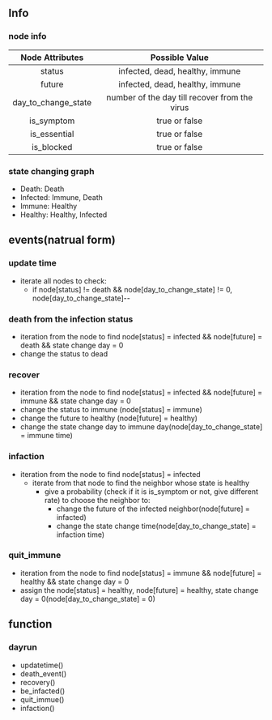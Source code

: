 ## Info
### node info
|   Node Attributes   |                Possible Value                 |
| :-----------------: | :-------------------------------------------: |
|       status        |        infected, dead, healthy, immune        |
|       future        |        infected, dead, healthy, immune        |
| day_to_change_state | number of the day till recover from the virus |
|     is_symptom      |                 true or false                 |
|    is_essential     |                 true or false                 |
|     is_blocked      |                 true or false                 |

### state changing graph
* Death: Death
* Infected: Immune, Death
* Immune: Healthy
* Healthy: Healthy, Infected

## events(natrual form)
### update time
* iterate all nodes to check:
  * if node[status] != death && node[day_to_change_state] != 0, node[day_to_change_state]--


### death from the infection status
* iteration from the node to find node[status] = infected && node[future] = death && state change day = 0
* change the status to dead

### recover
* iteration from the node to find node[status] = infected && node[future] = immune && state change day = 0
* change the status to immune (node[status] = immune)
* change the future to healthy (node[future] = healthy)
* change the state change day to immune day(node[day_to_change_state] = immune time)


### infaction
* iteration from the node to find node[status] = infected
  * iterate from that node to find the neighbor whose state is healthy
    * give a probability (check if it is is_symptom or not, give different rate) to choose the neighbor to:
      * change the future of the infected neighbor(node[future] = infacted)
      * change the state change time(node[day_to_change_state] = infaction time)

### quit_immune
* iteration from the node to find node[status] = immune && node[future] = healthy && state change day = 0
* assign the node[status] = healthy, node[future] = healthy, state change day = 0(node[day_to_change_state] = 0)

## function
### dayrun
* updatetime()
* death_event()
* recovery()
* be_infacted()
* quit_immue()
* infaction()


